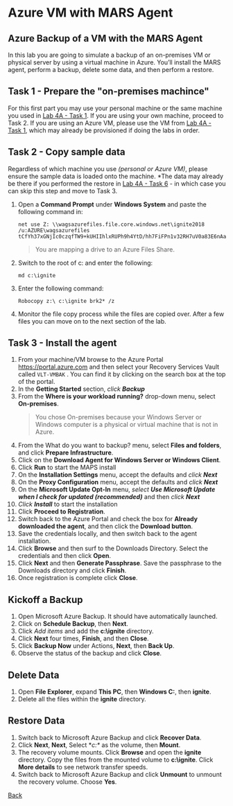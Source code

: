 # Azure VM with MARS Agent
 
## Azure Backup of a VM with the MARS Agent 

In this lab you are going to simulate a backup of an on-premises VM or physical server by using a virtual machine in Azure.  You’ll install the MARS agent, perform a backup, delete some data, and then perform a restore.

## Task 1 - Prepare the "on-premises machince"

For this first part you may use your personal machine or the same machine you used in [Lab 4A - Task 1](Lab%204A%20-%20BCDR%20-%20Azure%20Backup.md#task-1---build-a-virtual-machine).  If you are using your own machine, proceed to Task 2.  If you are using an Azure VM, please use the VM from [Lab 4A - Task 1](Lab%204A%20-%20BCDR%20-%20Azure%20Backup.md#task-1---build-a-virtual-machine), which may already be provisioned if doing the labs in order. 


## Task 2 - Copy sample data
Regardless of which machine  you use *(personal or Azure VM)*, please ensure the sample data is loaded onto the machine.  *The data may already be there if you performed the restore in [Lab 4A - Task 6](Lab%204A%20-%20BCDR%20-%20Azure%20Backup.md#task-6---restore-data) - in which case you can skip this step and move to Task 3.

1.	Open a **Command Prompt** under **Windows System** and paste the following command in:

    ```
    net use Z: \\wagsazurefiles.file.core.windows.net\ignite2018 /u:AZURE\wagsazurefiles tCfYh37xGNjIc0czqfTW9+kUHIIhlxRUPh9h4YtD/hh7FiFPn1v32RH7uV0a83E6nAa6kkVU6d+nAAeoBItpJg==
    ```

    > You are mapping a drive to an Azure Files Share.

2.	Switch to the root of c: and enter the following:

    ```
    md c:\ignite
    ```

3.	Enter the following command:

    ```
    Robocopy z:\ c:\ignite brk2* /z
    ```

4.	Monitor the file copy process while the files are copied over.  After a few files you can move on to the next section of the lab.



## Task 3 - Install the agent

1. From your machine/VM browse to the Azure Portal https://portal.azure.com and then select your Recovery Services Vault called `VLT-VMBAK` . You can find it by clicking on the search box at the top of the portal.
2. In the **Getting Started** section, *click **Backup***
3. From the **Where is your workload running?** drop-down menu, select **On-premises**.
   > You chose On-premises because your Windows Server or Windows computer is a physical or virtual machine that is not in Azure.
4. From the What do you want to backup? menu, select **Files and folders**, and click **Prepare Infrastructure**.
5. Click on the **Download Agent for Windows Server or Windows Client**.
6. Click **Run** to start the MAPS install
7. On the **Installation Settings** menu, accept the defaults and *click **Next***
8. On the **Proxy Configuration** menu, accept the defaults and *click **Next***
9. On the **Microsoft Update Opt-In** menu, *select **Use Microsoft Update when I check for updated (recommended)*** and then *click **Next***
10. *Click **Install*** to start the installation
7.	Click **Proceed to Registration**.
8.	Switch back to the Azure Portal and check the box for **Already downloaded the agent**, and then click the **Download button**.
9.	Save the credentials locally, and then switch back to the agent installation.
10.	Click **Browse** and then surf to the Downloads Directory.  Select the credentials and then click **Open**.
11.	Click **Next** and then **Generate Passphrase**.  Save the passphrase to the Downloads directory and click **Finish**.
12.	Once registration is complete click **Close**.

## Kickoff a Backup

1. Open Microsoft Azure Backup. It should have automatically launched.
2. Click on **Schedule Backup**, then **Next**.
3. Click *Add items* and add the **c:\ignite** directory.
4. Click **Next** four times, **Finish**, and then **Close**.
5. Click **Backup Now** under Actions, **Next**, then **Back Up**.
6. Observe the status of the backup and click **Close**.
 
## Delete Data

1.	Open **File Explorer**, expand **This PC**, then **Windows C:**, then **ignite**.
2.	Delete all the files within the **ignite** directory.

## Restore Data

1.	Switch back to Microsoft Azure Backup and click **Recover Data**.
2.	Click **Next**, **Next**, Select **c:\** as the volume, then **Mount**.
3.	The recovery volume mounts. Click **Browse** and open the **ignite** directory.  Copy the files from the mounted volume to **c:\ignite**.  Click **More details** to see network transfer speeds.
4.	Switch back to Microsoft Azure Backup and click **Unmount** to unmount the recovery volume.  Choose **Yes**.

[Back](index.md)